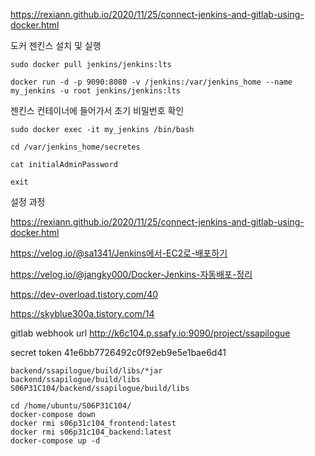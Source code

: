 https://rexiann.github.io/2020/11/25/connect-jenkins-and-gitlab-using-docker.html

도커 젠킨스 설치 및 실행

```
sudo docker pull jenkins/jenkins:lts

docker run -d -p 9090:8080 -v /jenkins:/var/jenkins_home --name my_jenkins -u root jenkins/jenkins:lts
```



젠킨스 컨테이너에 들어가서 초기 비밀번호 확인

```
sudo docker exec -it my_jenkins /bin/bash

cd /var/jenkins_home/secretes

cat initialAdminPassword

exit
```



설정 과정

https://rexiann.github.io/2020/11/25/connect-jenkins-and-gitlab-using-docker.html

https://velog.io/@sa1341/Jenkins에서-EC2로-배포하기

https://velog.io/@jangky000/Docker-Jenkins-자동배포-정리

https://dev-overload.tistory.com/40

https://skyblue300a.tistory.com/14



gitlab webhook url http://k6c104.p.ssafy.io:9090/project/ssapilogue

secret token 41e6bb7726492c0f92eb9e5e1bae6d41



```
backend/ssapilogue/build/libs/*jar
backend/ssapilogue/build/libs
S06P31C104/backend/ssapilogue/build/libs
```



```
cd /home/ubuntu/S06P31C104/
docker-compose down
docker rmi s06p31c104_frontend:latest
docker rmi s06p31c104_backend:latest
docker-compose up -d
```



